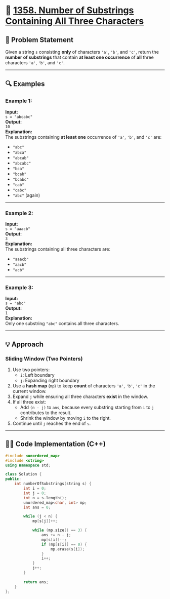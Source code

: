 # 🚀 [1358. Number of Substrings Containing All Three Characters](https://leetcode.com/problems/number-of-substrings-containing-all-three-characters/)

## 📜 Problem Statement

Given a string `s` consisting **only** of characters `'a'`, `'b'`, and `'c'`, return the **number of substrings** that contain **at least one occurrence** of **all** three characters `'a'`, `'b'`, and `'c'`.

---

## 🔍 Examples

### Example 1:
**Input:**  
`s = "abcabc"`  
**Output:**  
`10`  
**Explanation:**  
The substrings containing **at least one** occurrence of `'a'`, `'b'`, and `'c'` are:
- `"abc"`
- `"abca"`
- `"abcab"`
- `"abcabc"`
- `"bca"`
- `"bcab"`
- `"bcabc"`
- `"cab"`
- `"cabc"`
- `"abc"` (again)

---

### Example 2:
**Input:**  
`s = "aaacb"`  
**Output:**  
`3`  
**Explanation:**  
The substrings containing all three characters are:
- `"aaacb"`
- `"aacb"`
- `"acb"`

---

### Example 3:
**Input:**  
`s = "abc"`  
**Output:**  
`1`  
**Explanation:**  
Only one substring `"abc"` contains all three characters.

---

## 💡 Approach

### **Sliding Window (Two Pointers)**
1. Use two pointers:  
   - `i`: Left boundary  
   - `j`: Expanding right boundary
2. Use a **hash map** (`mp`) to keep **count** of characters `'a'`, `'b'`, `'c'` in the current window.
3. Expand `j` while ensuring all three characters **exist** in the window.
4. If all three exist:
   - Add `(n - j)` to `ans`, because every substring starting from `i` to `j` contributes to the result.
   - Shrink the window by moving `i` to the right.
5. Continue until `j` reaches the end of `s`.

---

## 👨‍💻 Code Implementation (C++)

```cpp
#include <unordered_map>
#include <string>
using namespace std;

class Solution {
public:
    int numberOfSubstrings(string s) {
        int i = 0;
        int j = 0;
        int n = s.length();
        unordered_map<char, int> mp;
        int ans = 0;

        while (j < n) {
            mp[s[j]]++;

            while (mp.size() == 3) { 
                ans += n - j;
                mp[s[i]]--;
                if (mp[s[i]] == 0) {
                    mp.erase(s[i]);
                }
                i++;
            }
            j++;
        }
        
        return ans;
    }
};

